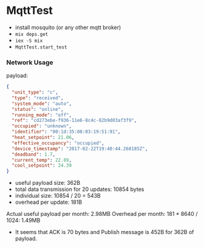 # MqttTest

- install mosquito (or any other mqtt broker)
- `mix deps.get`
- `iex -S mix`
- `MqttTest.start_test`

### Network Usage

payload:

```json
{
  "unit_type": "c",
  "type": "received",
  "system_mode": "auto",
  "status": "online",
  "running_mode": "off",
  "ref": "cd273ebe-f936-11e6-8c4c-82b9d03af3f9",
  "occupied": "unknown",
  "identifier": "00:1d:35:08:03:19:51:91",
  "heat_setpoint": 21.06,
  "effective_occupancy": "occupied",
  "device_timestamp": "2017-02-22T19:40:44.268185Z",
  "deadband": 1.7,
  "current_temp": 22.89,
  "cool_setpoint": 24.39
}
```

- useful payload size: 362B
- total data transmission for 20 updates: 10854 bytes
- individual size: 10854 / 20 = 543B
- overhead per update: 181B

Actual useful payload per month: 2.98MB
Overhead per month: 181 * 8640 / 1024: 1.49MB

- It seems that ACK is 70 bytes and Publish message is 452B for 362B of payload.
